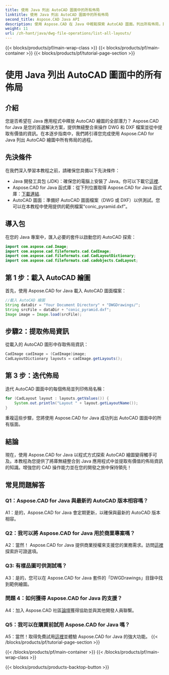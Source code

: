 ```yaml
---
title: 使用 Java 列出 AutoCAD 圖面中的所有佈局
linktitle: 使用 Java 列出 AutoCAD 圖面中的所有佈局
second_title: Aspose.CAD Java API
description: 使用 Aspose.CAD 在 Java 中輕鬆探索 AutoCAD 圖面。列出所有佈局，提取有價值的資訊。立即下載以實現無縫整合！
weight: 11
url: /zh-hant/java/dwg-file-operations/list-all-layouts/
---
```


{{< blocks/products/pf/main-wrap-class >}}
{{< blocks/products/pf/main-container >}}
{{< blocks/products/pf/tutorial-page-section >}}

# 使用 Java 列出 AutoCAD 圖面中的所有佈局

## 介紹

您是否希望在 Java 應用程式中釋放 AutoCAD 繪圖的全部潛力？ Aspose.CAD for Java 是您的首選解決方案，提供無縫整合來操作 DWG 和 DXF 檔案並從中提取有價值的資訊。在本逐步指南中，我們將引導您完成使用 Aspose.CAD for Java 列出 AutoCAD 繪圖中所有佈局的過程。

## 先決條件

在我們深入學習本教程之前，請確保您具備以下先決條件：
- Java 開發工具包 (JDK)：確保您的電腦上安裝了 Java。你可以下載它[這裡](https://www.oracle.com/java/technologies/javase-downloads.html).
- Aspose.CAD for Java 函式庫：從下列位置取得 Aspose.CAD for Java 函式庫：[下載連結](https://releases.aspose.com/cad/java/).
- AutoCAD 圖面：準備好 AutoCAD 圖面檔案（DWG 或 DXF）以供測試。您可以在本教程中使用提供的範例檔案“conic_pyramid.dxf”。

## 導入包

在您的 Java 專案中，匯入必要的套件以啟動您的 AutoCAD 探索：

```java
import com.aspose.cad.Image;
import com.aspose.cad.fileformats.cad.CadImage;
import com.aspose.cad.fileformats.cad.CadLayoutDictionary;
import com.aspose.cad.fileformats.cad.cadobjects.CadLayout;
```

## 第 1 步：載入 AutoCAD 繪圖

首先，使用 Aspose.CAD for Java 載入 AutoCAD 圖面檔案：

```java
//載入 AutoCAD 繪圖
String dataDir = "Your Document Directory" + "DWGDrawings/";
String srcFile = dataDir + "conic_pyramid.dxf";
Image image = Image.load(srcFile);
```

## 步驟2：提取佈局資訊

從載入的 AutoCAD 圖形中存取佈局資訊：

```java
CadImage cadImage = (CadImage)image;
CadLayoutDictionary layouts = cadImage.getLayouts();
```

## 第 3 步：迭代佈局

迭代 AutoCAD 圖面中的每個佈局並列印佈局名稱：

```java
for (CadLayout layout : layouts.getValues()) {
    System.out.println("Layout " + layout.getLayoutName());
}
```

重複這些步驟，您將使用 Aspose.CAD for Java 成功列出 AutoCAD 圖面中的所有版面。

## 結論

現在，使用 Aspose.CAD for Java 以程式方式探索 AutoCAD 繪圖變得觸手可及。本教程為您提供了將庫無縫整合到 Java 應用程式中並提取有價值的佈局資訊的知識。增強您的 CAD 操作能力並在您的開發之旅中保持領先！

## 常見問題解答

### Q1：Aspose.CAD for Java 與最新的 AutoCAD 版本相容嗎？

A1：是的，Aspose.CAD for Java 會定期更新，以確保與最新的 AutoCAD 版本相容。

### Q2：我可以將 Aspose.CAD for Java 用於商業專案嗎？

 A2：當然！ Aspose.CAD for Java 提供商業授權來支援您的業務需求。訪問[這裡](https://purchase.aspose.com/buy)探索許可證選項。

### Q3: 有樣品圖可供測試嗎？

A3：是的，您可以在 Aspose.CAD for Java 套件的「DWGDrawings」目錄中找到範例繪圖。

### 問題 4：如何獲得 Aspose.CAD for Java 的支援？

A4：加入 Aspose.CAD 社區[論壇](https://forum.aspose.com/c/cad/19)獲得協助並與其他開發人員聯繫。

### Q5：我可以在購買前試用 Aspose.CAD for Java 嗎？

 A5：當然！取得免費試用[這裡](https://releases.aspose.com/)並體驗 Aspose.CAD for Java 的強大功能。
{{< /blocks/products/pf/tutorial-page-section >}}

{{< /blocks/products/pf/main-container >}}
{{< /blocks/products/pf/main-wrap-class >}}

{{< blocks/products/products-backtop-button >}}
